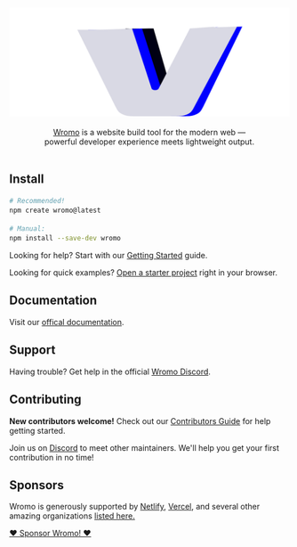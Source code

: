 <br/>
<p align="center">
  <img src="../../assets/social/banner-minimal.png" alt="Wromo logo">
  <br/><br/>
  <a href="https://wromo.build">Wromo</a> is a website build tool for the modern web &mdash;
  <br/>
  powerful developer experience meets lightweight output.
  <br/><br/>
</p>


## Install


```bash
# Recommended!
npm create wromo@latest

# Manual:
npm install --save-dev wromo
```

Looking for help? Start with our [Getting Started](https://docs.wromo.build/en/getting-started/) guide.  

Looking for quick examples? [Open a starter project](https://wromo.new/) right in your browser.

## Documentation

Visit our [offical documentation](https://docs.wromo.build/).

## Support

Having trouble? Get help in the official [Wromo Discord](https://wromo.build/chat).
## Contributing

**New contributors welcome!** Check out our [Contributors Guide](CONTRIBUTING.md) for help getting started. 

Join us on [Discord](https://wromo.build/chat) to meet other maintainers. We'll help you get your first contribution in no time!

## Sponsors

Wromo is generously supported by [Netlify](https://www.netlify.com/), [Vercel](https://vercel.com/), and several other amazing organizations [listed here.](https://wromo.build/)

[❤️ Sponsor Wromo! ❤️](https://github.com/withwromo/wromo/blob/main/FUNDING.md)


